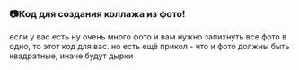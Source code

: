 ### 📷Код для создания коллажа из фото!

если у вас есть ну очень много фото и вам нужно запихнуть все фото в одно, то этот код для вас. но есть ещё прикол - что и фото должны быть квадратные, иначе будут дырки
